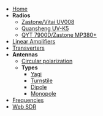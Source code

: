 
* [Home](/)
* **Radios**
    * [Zastone/Vitai UV008](/radios/zastone-uv008.md)
    * [Quansheng UV-K5](/radios/quansheng-uvk5.md)
    * [QYT 7900D/Zastone MP380+](/radios/zastone-mp380.md)
* [Linear Amplifiers](/amplifiers/index.md)
* [Transverters](/transverters/index.md)
* **Antennas**
    * [Circular polarization](/antennas/polarization.md)
    * **Types**
        * [Yagi](/antennas/yagi.md)
        * [Turnstile](/antennas/turnstile.md)
        * [Dipole](/antennas/dipole.md)
        * [Monopole](/antennas/monopole.md)
* [Frequencies](/freq.md)
* [Web SDR](/sdr.md)

